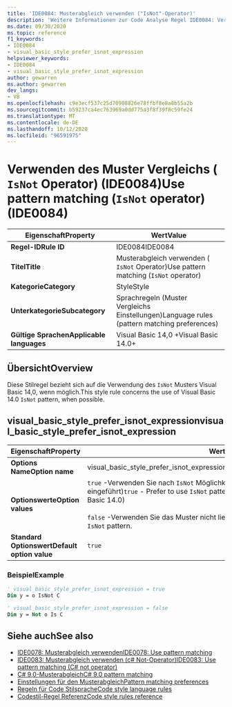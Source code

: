 ```yaml
---
title: 'IDE0084: Musterabgleich verwenden ("IsNot"-Operator)'
description: 'Weitere Informationen zur Code Analyse Regel IDE0084: Verwenden des Musterabgleich ("IsNot"-Operator)'
ms.date: 09/30/2020
ms.topic: reference
f1_keywords:
- IDE0084
- visual_basic_style_prefer_isnot_expression
helpviewer_keywords:
- IDE0084
- visual_basic_style_prefer_isnot_expression
author: gewarren
ms.author: gewarren
dev_langs:
- VB
ms.openlocfilehash: c9e3ecf537c25d70908826e78ffbf8e8a8b55a2b
ms.sourcegitcommit: b59237ca4ec763969a0dd775a3f8f39f8c59fe24
ms.translationtype: MT
ms.contentlocale: de-DE
ms.lasthandoff: 10/12/2020
ms.locfileid: "96591975"
---
```

# <a name="use-pattern-matching-isnot-operator-ide0084"></a><span data-ttu-id="e6e0b-103">Verwenden des Muster Vergleichs ( `IsNot` Operator) (IDE0084)</span><span class="sxs-lookup"><span data-stu-id="e6e0b-103">Use pattern matching (`IsNot` operator) (IDE0084)</span></span>

|<span data-ttu-id="e6e0b-104">Eigenschaft</span><span class="sxs-lookup"><span data-stu-id="e6e0b-104">Property</span></span>|<span data-ttu-id="e6e0b-105">Wert</span><span class="sxs-lookup"><span data-stu-id="e6e0b-105">Value</span></span>|
|-|-|
| <span data-ttu-id="e6e0b-106">**Regel-ID**</span><span class="sxs-lookup"><span data-stu-id="e6e0b-106">**Rule ID**</span></span> | <span data-ttu-id="e6e0b-107">IDE0084</span><span class="sxs-lookup"><span data-stu-id="e6e0b-107">IDE0084</span></span> |
| <span data-ttu-id="e6e0b-108">**Titel**</span><span class="sxs-lookup"><span data-stu-id="e6e0b-108">**Title**</span></span> | <span data-ttu-id="e6e0b-109">Musterabgleich verwenden ( `IsNot` Operator)</span><span class="sxs-lookup"><span data-stu-id="e6e0b-109">Use pattern matching (`IsNot` operator)</span></span> |
| <span data-ttu-id="e6e0b-110">**Kategorie**</span><span class="sxs-lookup"><span data-stu-id="e6e0b-110">**Category**</span></span> | <span data-ttu-id="e6e0b-111">Style</span><span class="sxs-lookup"><span data-stu-id="e6e0b-111">Style</span></span> |
| <span data-ttu-id="e6e0b-112">**Unterkategorie**</span><span class="sxs-lookup"><span data-stu-id="e6e0b-112">**Subcategory**</span></span> | <span data-ttu-id="e6e0b-113">Sprachregeln (Muster Vergleichs Einstellungen)</span><span class="sxs-lookup"><span data-stu-id="e6e0b-113">Language rules (pattern matching preferences)</span></span> |
| <span data-ttu-id="e6e0b-114">**Gültige Sprachen**</span><span class="sxs-lookup"><span data-stu-id="e6e0b-114">**Applicable languages**</span></span> | <span data-ttu-id="e6e0b-115">Visual Basic 14,0 +</span><span class="sxs-lookup"><span data-stu-id="e6e0b-115">Visual Basic 14.0+</span></span> |

## <a name="overview"></a><span data-ttu-id="e6e0b-116">Übersicht</span><span class="sxs-lookup"><span data-stu-id="e6e0b-116">Overview</span></span>

<span data-ttu-id="e6e0b-117">Diese Stilregel bezieht sich auf die Verwendung des `IsNot` Musters Visual Basic 14,0, wenn möglich.</span><span class="sxs-lookup"><span data-stu-id="e6e0b-117">This style rule concerns the use of Visual Basic 14.0 `IsNot` pattern, when possible.</span></span>

## <a name="visual_basic_style_prefer_isnot_expression"></a><span data-ttu-id="e6e0b-118">visual_basic_style_prefer_isnot_expression</span><span class="sxs-lookup"><span data-stu-id="e6e0b-118">visual_basic_style_prefer_isnot_expression</span></span>

|<span data-ttu-id="e6e0b-119">Eigenschaft</span><span class="sxs-lookup"><span data-stu-id="e6e0b-119">Property</span></span>|<span data-ttu-id="e6e0b-120">Wert</span><span class="sxs-lookup"><span data-stu-id="e6e0b-120">Value</span></span>|
|-|-|
| <span data-ttu-id="e6e0b-121">**Options Name**</span><span class="sxs-lookup"><span data-stu-id="e6e0b-121">**Option name**</span></span> | <span data-ttu-id="e6e0b-122">visual_basic_style_prefer_isnot_expression</span><span class="sxs-lookup"><span data-stu-id="e6e0b-122">visual_basic_style_prefer_isnot_expression</span></span> |
| <span data-ttu-id="e6e0b-123">**Optionswerte**</span><span class="sxs-lookup"><span data-stu-id="e6e0b-123">**Option values**</span></span> | <span data-ttu-id="e6e0b-124">`true` -Verwenden Sie nach `IsNot` Möglichkeit das Muster (wird mit Visual Basic 14,0 eingeführt)</span><span class="sxs-lookup"><span data-stu-id="e6e0b-124">`true` - Prefer to use `IsNot` pattern, when possible (introduced with Visual Basic 14.0)</span></span><br /><br /><span data-ttu-id="e6e0b-125">`false` -Verwenden Sie das Muster nicht lieber `IsNot` .</span><span class="sxs-lookup"><span data-stu-id="e6e0b-125">`false` - Do not prefer to use `IsNot` pattern.</span></span> |
| <span data-ttu-id="e6e0b-126">**Standard Optionswert**</span><span class="sxs-lookup"><span data-stu-id="e6e0b-126">**Default option value**</span></span> | `true` |

### <a name="example"></a><span data-ttu-id="e6e0b-127">Beispiel</span><span class="sxs-lookup"><span data-stu-id="e6e0b-127">Example</span></span>

```vb
' visual_basic_style_prefer_isnot_expression = true
Dim y = o IsNot C

' visual_basic_style_prefer_isnot_expression = false
Dim y = Not o Is C
```

## <a name="see-also"></a><span data-ttu-id="e6e0b-128">Siehe auch</span><span class="sxs-lookup"><span data-stu-id="e6e0b-128">See also</span></span>

- [<span data-ttu-id="e6e0b-129">IDE0078: Musterabgleich verwenden</span><span class="sxs-lookup"><span data-stu-id="e6e0b-129">IDE0078: Use pattern matching</span></span>](ide0078.md)
- [<span data-ttu-id="e6e0b-130">IDE0083: Musterabgleich verwenden (c# Not-Operator)</span><span class="sxs-lookup"><span data-stu-id="e6e0b-130">IDE0083: Use pattern matching (C# not operator)</span></span>](ide0083.md)
- [<span data-ttu-id="e6e0b-131">C# 9,0-Musterabgleich</span><span class="sxs-lookup"><span data-stu-id="e6e0b-131">C# 9.0 pattern matching</span></span>](../../../csharp/whats-new/csharp-9.md#pattern-matching-enhancements)
- [<span data-ttu-id="e6e0b-132">Einstellungen für den Musterabgleich</span><span class="sxs-lookup"><span data-stu-id="e6e0b-132">Pattern matching preferences</span></span>](pattern-matching-preferences.md)
- [<span data-ttu-id="e6e0b-133">Regeln für Code Stilsprache</span><span class="sxs-lookup"><span data-stu-id="e6e0b-133">Code style language rules</span></span>](language-rules.md)
- [<span data-ttu-id="e6e0b-134">Codestil-Regel Referenz</span><span class="sxs-lookup"><span data-stu-id="e6e0b-134">Code style rules reference</span></span>](index.md)
